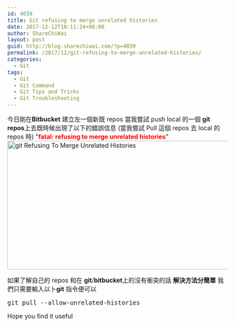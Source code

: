 ```yaml
---
id: 4039
title: Git refusing to merge unrelated histories
date: 2017-12-12T10:11:24+08:00
author: ShareChiWai
layout: post
guid: http://blog.sharechiwai.com/?p=4039
permalink: /2017/12/git-refusing-to-merge-unrelated-histories/
categories:
  - Git
tags:
  - Git
  - Git Command
  - Git Tips and Tricks
  - Git Troubleshooting
---
```


今日剛在**Bitbucket** 建立左一個新既 repos
當我嘗試 push local 的一個 **git repos**上去既時候出現了以下的錯誤信息
(當我嘗試 Pull 這個 repos 去 local 的 repos 時)
"<span style="color: #ff0000;"><strong>fatal: refusing to merge unrelated histories</strong></span>"
[<img class="alignnone size-large wp-image-4040" src="https://i2.wp.com/blog.sharechiwai.com/wp-content/uploads/2017/12/refusingToMergeUnrelatedHistories.png?resize=625%2C294" alt="git Refusing To Merge Unrelated Histories" width="625" height="294" srcset="https://i2.wp.com/blog.sharechiwai.com/wp-content/uploads/2017/12/refusingToMergeUnrelatedHistories.png?resize=1024%2C481 1024w" sizes="(max-width: 625px) 100vw, 625px" data-recalc-dims="1" />](https://i2.wp.com/blog.sharechiwai.com/wp-content/uploads/2017/12/refusingToMergeUnrelatedHistories.png)

如果了解自己的 repos 和在 **git**/**bitbucket**上的沒有衝突的話
**解決方法分簡單**
我們只需要輸入以卜**git** 指令便可以

<pre>git pull --allow-unrelated-histories
</pre>

Hope you find it useful
